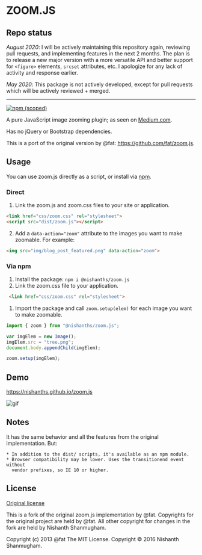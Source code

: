 # ZOOM.JS

## Repo status

_August 2020_: I will be actively maintaining this repository again, reviewing pull requests, and implementing features in the next 2 months. The plan is to release a new major version with a more versatile API and better support for `<figure>` elements, `srcset` attributes, etc. I apologize for any lack of activity and response earlier.

_May 2020_: This package is not actively developed,  except for pull requests which will be
actively reviewed + merged.

---

[![npm (scoped)](https://img.shields.io/npm/v/@nishanths/zoom.js.svg)](https://www.npmjs.com/package/@nishanths/zoom.js)

A pure JavaScript image zooming plugin; as seen on
[Medium.com](https://medium.com/designing-medium/image-zoom-on-medium-24d146fc0c20).

Has no jQuery or Bootstrap dependencies.

This is a port of the original version by @fat: <https://github.com/fat/zoom.js>.

## Usage

You can use zoom.js directly as a script, or install via [npm](https://www.npmjs.com/package/@nishanths/zoom.js).

### Direct

1. Link the zoom.js and zoom.css files to your site or application.

  ```html
  <link href="css/zoom.css" rel="stylesheet">
  <script src="dist/zoom.js"></script>
  ```

2. Add a `data-action="zoom"` attribute to the images you want to make
   zoomable. For example:

  ```html
  <img src="img/blog_post_featured.png" data-action="zoom">
  ```

### Via npm

1. Install the package: `npm i @nishanths/zoom.js`
1. Link the zoom.css file to your application.

  ```html
   <link href="css/zoom.css" rel="stylesheet">
   ```

1. Import the package and call `zoom.setup(elem)` for each image you want to
   make zoomable.

  ```js
  import { zoom } from "@nishanths/zoom.js";

  var imgElem = new Image();
  imgElem.src = "tree.png";
  document.body.appendChild(imgElem);

  zoom.setup(imgElem);
  ```

## Demo

<https://nishanths.github.io/zoom.js>

![gif](https://i.imgur.com/gj3foRU.gif)


## Notes

It has the same behavior and all the features from the original implementation. But:

```
* In addition to the dist/ scripts, it's available as an npm module.
* Browser compatibility may be lower. Uses the transitionend event without
  vendor prefixes, so IE 10 or higher.
```

## License

[Original license](https://raw.githubusercontent.com/fat/zoom.js/master/MIT-LICENSE.txt)

This is a fork of the original zoom.js implementation by @fat.
Copyrights for the original project are held by @fat. All other copyright
for changes in the fork are held by Nishanth Shanmugham.

Copyright (c) 2013 @fat
The MIT License. Copyright © 2016 Nishanth Shanmugham.
